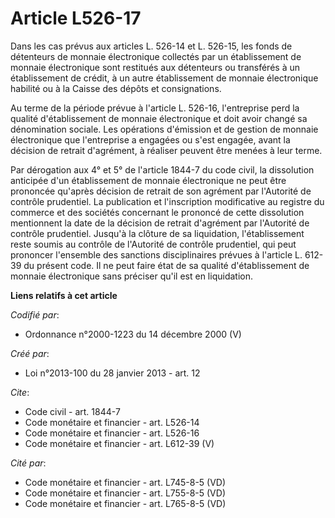 # Article L526-17

Dans les cas prévus aux articles L. 526-14 et L. 526-15, les fonds de détenteurs de monnaie électronique collectés par un
établissement de monnaie électronique sont restitués aux détenteurs ou transférés à un établissement de crédit, à un autre
établissement de monnaie électronique habilité ou à la Caisse des dépôts et consignations. 

Au terme de la période prévue à l'article L. 526-16, l'entreprise perd la qualité d'établissement de monnaie électronique et
doit avoir changé sa dénomination sociale. Les opérations d'émission et de gestion de monnaie électronique que l'entreprise a
engagées ou s'est engagée, avant la décision de retrait d'agrément, à réaliser peuvent être menées à leur terme. 

Par dérogation aux 4° et 5° de l'article 1844-7 du code civil, la dissolution anticipée d'un établissement de monnaie
électronique ne peut être prononcée qu'après décision de retrait de son agrément par l'Autorité de contrôle prudentiel. La
publication et l'inscription modificative au registre du commerce et des sociétés concernant le prononcé de cette dissolution
mentionnent la date de la décision de retrait d'agrément par l'Autorité de contrôle prudentiel. Jusqu'à la clôture de sa
liquidation, l'établissement reste soumis au contrôle de l'Autorité de contrôle prudentiel, qui peut prononcer l'ensemble des
sanctions disciplinaires prévues à l'article L. 612-39 du présent code. Il ne peut faire état de sa qualité d'établissement
de monnaie électronique sans préciser qu'il est en liquidation.

**Liens relatifs à cet article**

_Codifié par_:

  - Ordonnance n°2000-1223 du 14 décembre 2000 (V)

_Créé par_:

  - Loi n°2013-100 du 28 janvier 2013 - art. 12

_Cite_:

  - Code civil - art. 1844-7
  - Code monétaire et financier - art. L526-14
  - Code monétaire et financier - art. L526-16
  - Code monétaire et financier - art. L612-39 (V)

_Cité par_:

  - Code monétaire et financier - art. L745-8-5 (VD)
  - Code monétaire et financier - art. L755-8-5 (VD)
  - Code monétaire et financier - art. L765-8-5 (VD)

